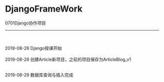 # DjangoFrameWork
0701Django协作项目
<hr>
<br>
<br>
2019-08-26 Django授课开始
<br>
<br>
2019-08-28 创建Article新项目，之前的项目保存为ArticleBlog_v1

<br>

<br>

2019-08-29 数据库查询与插入完成

